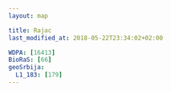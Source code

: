 ```yaml
---
layout: map

title: Rajac
last_modified_at: 2018-05-22T23:34:02+02:00

WDPA: [16413]
BioRaS: [66]
geoSrbija:
  L1_183: [179]
---
```

